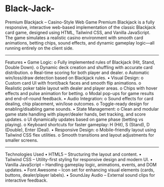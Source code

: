 # Black-Jack-
Premium Blackjack – Casino-Style Web Game
Premium Blackjack is a fully responsive, interactive web-based implementation of the classic Blackjack card game, designed using HTML, Tailwind CSS, and Vanilla JavaScript. The game simulates a realistic casino environment with smooth card animations, betting chips, sound effects, and dynamic gameplay logic—all running entirely on the client side.
________________________________________
 Features
•	 Game Logic:
o	Fully implemented rules of Blackjack (Hit, Stand, Double Down).
o	Dynamic deck creation and shuffling with accurate card distribution.
o	Real-time scoring for both player and dealer.
o	Automatic win/loss/draw detection based on Blackjack rules.
•	 Visual Design:
o	Custom card UI with front/back faces and smooth flip animations.
o	Realistic poker table layout with dealer and player areas.
o	Chips with hover effects and pulse animation for betting.
o	Modal pop-ups for game results and end-of-round feedback.
•	 Audio Integration:
o	Sound effects for card dealing, chip placement, win/lose outcomes.
o	Toggle-ready design for enabling/disabling game sounds.
•	 State Management:
o	Clean and modular game state handling with player/dealer hands, bet tracking, and score updates.
o	UI dynamically updates based on game phase (betting vs playing).
o	Keyboard shortcuts for faster gameplay: H (Hit), S (Stand), D (Double), Enter (Deal).
•	 Responsive Design:
o	Mobile-friendly layout using Tailwind CSS flex utilities.
o	Smooth transitions and layout adjustments for smaller screens.
________________________________________
 Technologies Used
•	HTML5 – Structuring the layout and content.
•	Tailwind CSS – Utility-first styling for responsive design and modern UI.
•	Vanilla JavaScript – Handling gameplay logic, animations, events, and DOM updates.
•	Font Awesome – Icon set for enhancing visual elements (cards, buttons, dealer/player labels).
•	SoundJay Audio – External sound clips for interactive feedback.

